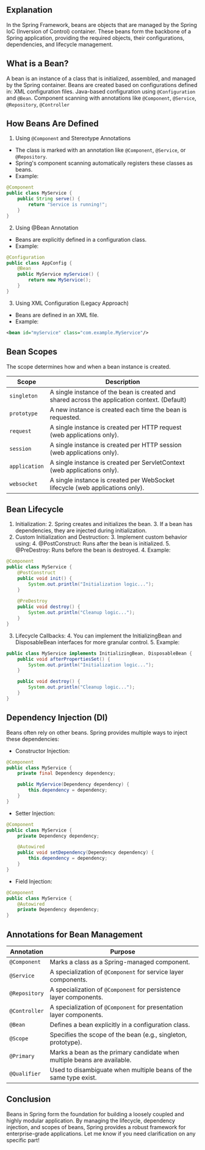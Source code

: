 ## Explanation

In the Spring Framework, beans are objects that are managed by the Spring IoC (Inversion of Control) container. These beans form the backbone of a Spring application, providing the required objects, their configurations, dependencies, and lifecycle management.

## What is a Bean?
A bean is an instance of a class that is initialized, assembled, and managed by the Spring container.
Beans are created based on configurations defined in:
XML configuration files.
Java-based configuration using `@Configuration` and `@Bean`.
Component scanning with annotations like `@Component`, `@Service`, `@Repository`, `@Controller`

## How Beans Are Defined
1. Using `@Component` and Stereotype Annotations
- The class is marked with an annotation like `@Component`, `@Service`, or `@Repository`.
- Spring's component scanning automatically registers these classes as beans.
- Example:
```java
@Component
public class MyService {
    public String serve() {
        return "Service is running!";
    }
}
```
2. Using @Bean Annotation
- Beans are explicitly defined in a configuration class.
- Example:
```java
@Configuration
public class AppConfig {
    @Bean
    public MyService myService() {
        return new MyService();
    }
}
```
3. Using XML Configuration (Legacy Approach)
- Beans are defined in an XML file.
- Example:
```xml
<bean id="myService" class="com.example.MyService"/>
```

## Bean Scopes
The scope determines how and when a bean instance is created.

| **Scope**       | **Description**                                                                                      |
|------------------|----------------------------------------------------------------------------------------------------|
| `singleton`      | A single instance of the bean is created and shared across the application context. (Default)       |
| `prototype`      | A new instance is created each time the bean is requested.                                          |
| `request`        | A single instance is created per HTTP request (web applications only).                              |
| `session`        | A single instance is created per HTTP session (web applications only).                              |
| `application`    | A single instance is created per ServletContext (web applications only).                            |
| `websocket`      | A single instance is created per WebSocket lifecycle (web applications only).                       |

## Bean Lifecycle
1. Initialization:
   2. Spring creates and initializes the bean. 
   3. If a bean has dependencies, they are injected during initialization.
2. Custom Initialization and Destruction:
   3. Implement custom behavior using:
      4. @PostConstruct: Runs after the bean is initialized. 
      5. @PreDestroy: Runs before the bean is destroyed. 
   4. Example:
```java
@Component
public class MyService {
    @PostConstruct
    public void init() {
        System.out.println("Initialization logic...");
    }
    
    @PreDestroy
    public void destroy() {
        System.out.println("Cleanup logic...");
    }
}
```
3. Lifecycle Callbacks:
   4. You can implement the InitializingBean and DisposableBean interfaces for more granular control. 
   5. Example:
```java
public class MyService implements InitializingBean, DisposableBean {
    public void afterPropertiesSet() {
        System.out.println("Initialization logic...");
    }

    public void destroy() {
        System.out.println("Cleanup logic...");
    }
}
```
## Dependency Injection (DI)
Beans often rely on other beans. Spring provides multiple ways to inject these dependencies:

- Constructor Injection:
```java
@Component
public class MyService {
    private final Dependency dependency;

    public MyService(Dependency dependency) {
        this.dependency = dependency;
    }
}
```
- Setter Injection:
```java
@Component
public class MyService {
    private Dependency dependency;

    @Autowired
    public void setDependency(Dependency dependency) {
        this.dependency = dependency;
    }
}
```
- Field Injection:
```java
@Component
public class MyService {
    @Autowired
    private Dependency dependency;
}
```

## Annotations for Bean Management
| Annotation      | Purpose                                                                            |
|-----------------|------------------------------------------------------------------------------------|
| `@Component`    | Marks a class as a Spring-managed component.                                       |
| `@Service`      | A specialization of `@Component` for service layer components.                     |
| `@Repository`   | A specialization of `@Component` for persistence layer components.                |
| `@Controller`   | A specialization of `@Component` for presentation layer components.               |
| `@Bean`         | Defines a bean explicitly in a configuration class.                               |
| `@Scope`        | Specifies the scope of the bean (e.g., singleton, prototype).                      |
| `@Primary`      | Marks a bean as the primary candidate when multiple beans are available.          |
| `@Qualifier`    | Used to disambiguate when multiple beans of the same type exist.                   |

## Conclusion
Beans in Spring form the foundation for building a loosely coupled and highly modular application. By managing the lifecycle, dependency injection, and scopes of beans, Spring provides a robust framework for enterprise-grade applications. Let me know if you need clarification on any specific part!